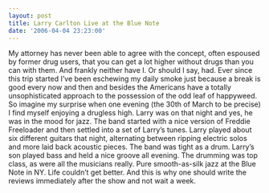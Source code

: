 ```yaml
---
layout: post
title: Larry Carlton Live at the Blue Note
date: '2006-04-04 23:23:00'
---
```


<p>My attorney has never been able to agree with the concept, often espoused by former drug users, that you can get a lot higher without drugs than you can with them. And frankly neither have I. Or should I say, had. Ever since this trip started I&rsquo;ve been eschewing my daily smoke just because a break is good every now and then and besides the Americans have a totally unsophisticated approach to the possession of the odd leaf of happyweed. So imagine my surprise when one evening (the 30th of March to be precise) I find myself enjoying a drugless high. Larry was on that night and yes, he was in the mood for jazz. The band started with a nice version of Freddie Freeloader and then settled into a set of Larry&rsquo;s tunes. Larry played about six different guitars that night, alternating between ripping electric solos and more laid back acoustic pieces. The band was tight as a drum. Larry&rsquo;s son played bass and held a nice groove all evening. The drumming was top class, as were all the musicians really. Pure smooth-as-silk jazz at the Blue Note in NY. Life couldn&rsquo;t get better. And this is why one should write the reviews immediately after the show and not wait a week.</p>